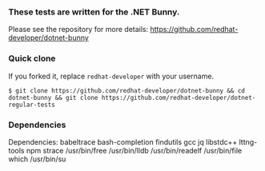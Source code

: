 ### These tests are written for the .NET Bunny.

Please see the repository for more details: https://github.com/redhat-developer/dotnet-bunny

### Quick clone

If you forked it, replace `redhat-developer` with your username.

```
$ git clone https://github.com/redhat-developer/dotnet-bunny && cd dotnet-bunny && git clone https://github.com/redhat-developer/dotnet-regular-tests
```

### Dependencies

Dependencies: babeltrace bash-completion findutils gcc jq libstdc++ lttng-tools npm strace /usr/bin/free /usr/bin/lldb /usr/bin/readelf /usr/bin/file which /usr/bin/su

